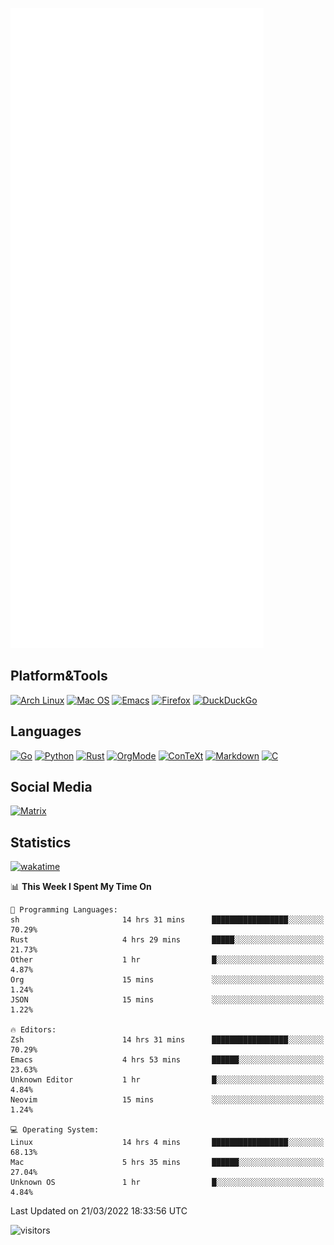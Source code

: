 ![Metrics](https://github.com/SteamedFish/SteamedFish/blob/master/github-metrics.svg)

## Platform&Tools

[![Arch Linux](https://img.shields.io/badge/ArchLinux-1793D1?logo=arch-linux&logoColor=fff&style=flat-square)](https://archlinux.org/)
[![Mac OS](https://img.shields.io/badge/MacOS-000000?style=flat-square&logo=macos&logoColor=F0F0F0)](https://www.apple.com/macos/)
[![Emacs](https://img.shields.io/badge/Emacs-%237F5AB6.svg?&style=flat-square&logo=gnu-emacs&logoColor=white)](https://www.gnu.org/software/emacs/)
[![Firefox](https://img.shields.io/badge/Firefox-FF7139?style=flat-square&logo=Firefox-Browser&logoColor=white)](https://firefox.com/)
[![DuckDuckGo](https://img.shields.io/badge/DuckDuckGo-DE5833?style=flat-square&logo=DuckDuckGo&logoColor=white)](https://duckduckgo.com/)

## Languages

[![Go](https://img.shields.io/badge/Golang-%2300ADD8.svg?style=flat-square&logo=go&logoColor=white)](https://golang.org/)
[![Python](https://img.shields.io/badge/Python-3670A0?style=flat-square&logo=python&logoColor=ffdd54)](https://www.python.org/)
[![Rust](https://img.shields.io/badge/Rust-%23000000.svg?style=flat-square&logo=rust&logoColor=white)](https://www.rust-lang.org/)
[![OrgMode](https://img.shields.io/badge/OrgMode-%23000000.svg?style=flat-square&logo=org&logoColor=white)](https://orgmode.org/)
[![ConTeXt](https://img.shields.io/badge/ConTeXt-%23008080.svg?style=flat-square&logo=latex&logoColor=white)](https://contextgarden.net/)
[![Markdown](https://img.shields.io/badge/MarkDown-%23000000.svg?style=flat-square&logo=markdown&logoColor=white)](https://daringfireball.net/projects/markdown/)
[![C](https://img.shields.io/badge/C-%2300599C.svg?style=flat-square&logo=c&logoColor=white)](https://www.iso.org/standard/74528.html)

## Social Media

[![Matrix](https://img.shields.io/badge/SteamedFish-2CA5E0?style=social&logo=matrix&logoColor=black)](https://matrix.to/#/@i:steamedfish.org)

## Statistics
[![wakatime](https://wakatime.com/badge/user/168280d6-fcf2-4b4f-ad3a-dc4612f35b38.svg)](https://wakatime.com/@168280d6-fcf2-4b4f-ad3a-dc4612f35b38)

<!--START_SECTION:waka-->
📊 **This Week I Spent My Time On** 

```text
💬 Programming Languages: 
sh                       14 hrs 31 mins      █████████████████░░░░░░░░   70.29% 
Rust                     4 hrs 29 mins       █████░░░░░░░░░░░░░░░░░░░░   21.73% 
Other                    1 hr                █░░░░░░░░░░░░░░░░░░░░░░░░   4.87% 
Org                      15 mins             ░░░░░░░░░░░░░░░░░░░░░░░░░   1.24% 
JSON                     15 mins             ░░░░░░░░░░░░░░░░░░░░░░░░░   1.22%

🔥 Editors: 
Zsh                      14 hrs 31 mins      █████████████████░░░░░░░░   70.29% 
Emacs                    4 hrs 53 mins       ██████░░░░░░░░░░░░░░░░░░░   23.63% 
Unknown Editor           1 hr                █░░░░░░░░░░░░░░░░░░░░░░░░   4.84% 
Neovim                   15 mins             ░░░░░░░░░░░░░░░░░░░░░░░░░   1.24%

💻 Operating System: 
Linux                    14 hrs 4 mins       █████████████████░░░░░░░░   68.13% 
Mac                      5 hrs 35 mins       ██████░░░░░░░░░░░░░░░░░░░   27.04% 
Unknown OS               1 hr                █░░░░░░░░░░░░░░░░░░░░░░░░   4.84%

```


 Last Updated on 21/03/2022 18:33:56 UTC
<!--END_SECTION:waka-->

![visitors](https://visitor-badge.laobi.icu/badge?page_id=SteamedFish.SteamedFish)
